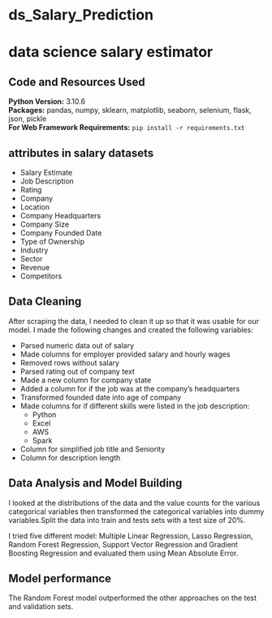 # ds_Salary_Prediction
# data science salary estimator

## Code and Resources Used 
**Python Version:** 3.10.6  
**Packages:** pandas, numpy, sklearn, matplotlib, seaborn, selenium, flask, json, pickle  
**For Web Framework Requirements:**  ```pip install -r requirements.txt```  

## attributes in salary datasets
*	Salary Estimate
*	Job Description
*	Rating
*	Company 
*	Location
*	Company Headquarters 
*	Company Size
*	Company Founded Date
*	Type of Ownership 
*	Industry
*	Sector
*	Revenue
*	Competitors 

## Data Cleaning
After scraping the data, I needed to clean it up so that it was usable for our model. I made the following changes and created the following variables:

*	Parsed numeric data out of salary 
*	Made columns for employer provided salary and hourly wages 
*	Removed rows without salary 
*	Parsed rating out of company text 
*	Made a new column for company state 
*	Added a column for if the job was at the company’s headquarters 
*	Transformed founded date into age of company 
*	Made columns for if different skills were listed in the job description:
    * Python    
    * Excel  
    * AWS  
    * Spark 
*	Column for simplified job title and Seniority 
*	Column for description length 

## Data Analysis and Model Building 
I looked at the distributions of the data and the value counts for the various categorical variables then transformed the categorical variables into dummy variables.Split the data into train and tests sets with a test size of 20%.   

I tried five different model: Multiple Linear Regression, Lasso Regression, Random Forest Regression, Support Vector Regression and Gradient Boosting Regression   and evaluated them using Mean Absolute Error.
## Model performance
The Random Forest model outperformed the other approaches on the test and validation sets. 


